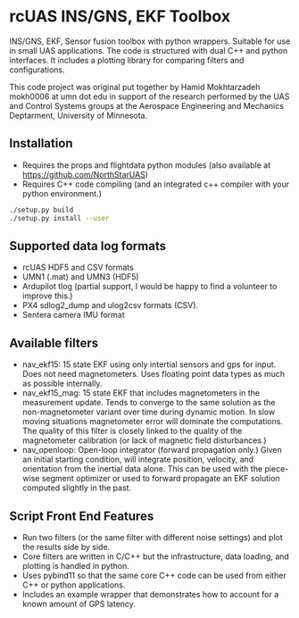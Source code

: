 # rcUAS INS/GNS, EKF Toolbox

INS/GNS, EKF, Sensor fusion toolbox with python wrappers.  Suitable for use in
small UAS applications.  The code is structured with dual C++ and python
interfaces.  It includes a plotting library for comparing filters and
configurations.

This code project was original put together by Hamid Mokhtarzadeh mokh0006 at
umn dot edu in support of the research performed by the UAS and Control Systems
groups at the Aerospace Engineering and Mechanics Deptarment, University of
Minnesota.

## Installation

* Requires the props and flightdata python modules (also available at
  <https://github.com/NorthStarUAS>)
* Requires C++ code compiling (and an integrated c++ compiler with your python
  environment.)

```bash
./setup.py build
./setup.py install --user
```

## Supported data log formats

* rcUAS HDF5 and CSV formats
* UMN1 (.mat) and UMN3 (HDF5)
* Ardupilot tlog (partial support, I would be happy to find a volunteer to
  improve this.)
* PX4 sdlog2_dump and ulog2csv formats (CSV).
* Sentera camera IMU format

## Available filters

* nav_ekf15: 15 state EKF using only intertial sensors and gps for input.  Does
  not need magnetometers.  Uses floating point data types as much as possible
  internally.
* nav_ekf15_mag: 15 state EKF that includes magnetometers in the measurement
  update.  Tends to converge to the same solution as the non-magnetometer
  variant over time during dynamic motion.  In slow moving situations
  magnetometer error will dominate the computations. The quality of this filter
  is closely linked to the quality of the magnetometer calibration (or lack of
  magnetic field disturbances.)
* nav_openloop: Open-loop integrator (forward propagation only.) Given an
  initial starting condition, will integrate position, velocity, and orientation
  from the inertial data alone.  This can be used with the piece-wise segment
  optimizer or used to forward propagate an EKF solution computed slightly in
  the past.

## Script Front End Features

* Run two filters (or the same filter with different noise settings) and plot
  the results side by side.
* Core filters are written in C/C++ but the infrastructure, data loading, and
  plotting is handled in python.
* Uses pybind11 so that the same core C++ code can be used from either C++ or
  python applications.
* Includes an example wrapper that demonstrates how to account for a known
  amount of GPS latency.
